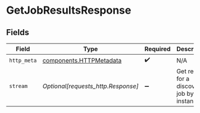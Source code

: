 # GetJobResultsResponse


## Fields

| Field                                                              | Type                                                               | Required                                                           | Description                                                        |
| ------------------------------------------------------------------ | ------------------------------------------------------------------ | ------------------------------------------------------------------ | ------------------------------------------------------------------ |
| `http_meta`                                                        | [components.HTTPMetadata](../../models/components/httpmetadata.md) | :heavy_check_mark:                                                 | N/A                                                                |
| `stream`                                                           | *Optional[requests_http.Response]*                                 | :heavy_minus_sign:                                                 | Get results for a discover job by instance id                      |